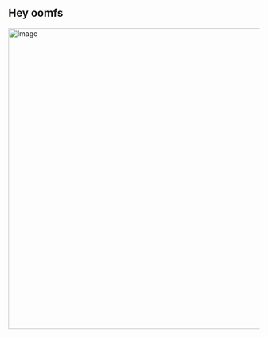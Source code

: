 ## Hey oomfs
<img width="1377" height="603" alt="Image" src="https://github.com/user-attachments/assets/09ffb555-d53b-455c-9bf5-5a062d7ed46c" />
